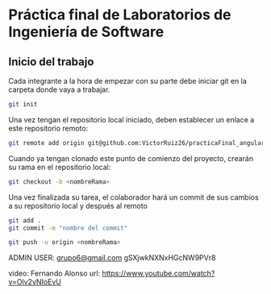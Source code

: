 # Práctica final de Laboratorios de Ingeniería de Software
## Inicio del trabajo
Cada integrante a la hora de empezar con su parte debe iniciar git en la carpeta donde vaya a trabajar.
```bash
git init
```
Una vez tengan el repositorio local iniciado, deben establecer un enlace a este repositorio remoto:
```bash
git remote add origin git@github.com:VictorRuiz26/practicaFinal_angular.git
```

Cuando ya tengan clonado este punto de comienzo del proyecto, crearán su rama en el repositorio local:
```bash
git checkout -b <nombreRama>
```

Una vez finalizada su tarea, el colaborador hará un commit de sus cambios a su repositorio local y después al remoto
```bash
git add .
git commit -m "nombre del commit"

git push -u origin <nombreRama>
```
ADMIN USER: grupo6@gmail.com
            gSXjwkNXNxHGcNW9PVr8


video: Fernando Alonso
url: https://www.youtube.com/watch?v=Olv2vNIoEvU

